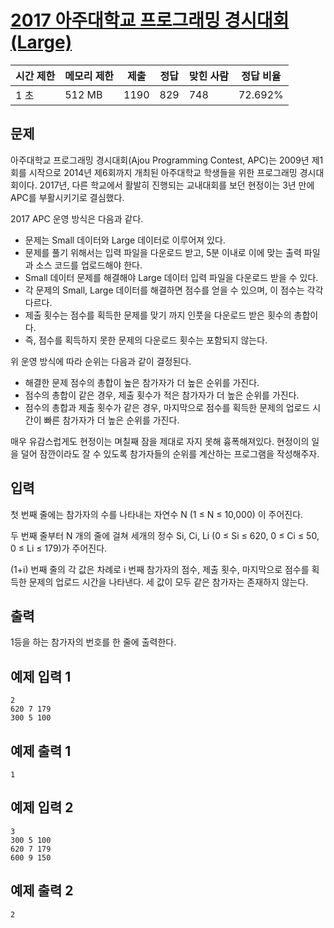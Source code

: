 # [2017 아주대학교 프로그래밍 경시대회 (Large)](https://www.acmicpc.net/problem/14593)

| 시간 제한 | 메모리 제한 | 제출 | 정답 | 맞힌 사람 | 정답 비율 |
| --- | --- | --- | --- | --- | --- |
| 1 초 | 512 MB | 1190 | 829 | 748 | 72.692% |

## 문제

아주대학교 프로그래밍 경시대회(Ajou Programming Contest, APC)는 2009년 제1회를 시작으로 2014년 제6회까지 개최된 아주대학교 학생들을 위한 프로그래밍 경시대회이다. 2017년, 다른 학교에서 활발히 진행되는 교내대회를 보던 현정이는 3년 만에 APC를 부활시키기로 결심했다.

2017 APC 운영 방식은 다음과 같다.

- 문제는 Small 데이터와 Large 데이터로 이루어져 있다.
- 문제를 풀기 위해서는 입력 파일을 다운로드 받고, 5분 이내로 이에 맞는 출력 파일과 소스 코드를 업로드해야 한다.
- Small 데이터 문제를 해결해야 Large 데이터 입력 파일을 다운로드 받을 수 있다.
- 각 문제의 Small, Large 데이터를 해결하면 점수를 얻을 수 있으며, 이 점수는 각각 다르다.
- 제출 횟수는 점수를 획득한 문제를 맞기 까지 인풋을 다운로드 받은 횟수의 총합이다.
- 즉, 점수를 획득하지 못한 문제의 다운로드 횟수는 포함되지 않는다.

위 운영 방식에 따라 순위는 다음과 같이 결정된다.

- 해결한 문제 점수의 총합이 높은 참가자가 더 높은 순위를 가진다.
- 점수의 총합이 같은 경우, 제출 횟수가 적은 참가자가 더 높은 순위를 가진다.
- 점수의 총합과 제출 횟수가 같은 경우, 마지막으로 점수를 획득한 문제의 업로드 시간이 빠른 참가자가 더 높은 순위를 가진다.

매우 유감스럽게도 현정이는 며칠째 잠을 제대로 자지 못해 흉폭해져있다. 현정이의 일을 덜어 잠깐이라도 잘 수 있도록 참가자들의 순위를 계산하는 프로그램을 작성해주자.

## 입력

첫 번째 줄에는 참가자의 수를 나타내는 자연수 N (1 ≤ N ≤ 10,000) 이 주어진다.

두 번째 줄부터 N 개의 줄에 걸쳐 세개의 정수 Si, Ci, Li (0 ≤ Si ≤ 620, 0 ≤ Ci ≤ 50, 0 ≤ Li ≤ 179)가 주어진다.

(1+i) 번째 줄의 각 값은 차례로 i 번째 참가자의 점수, 제출 횟수, 마지막으로 점수를 획득한 문제의 업로드 시간을 나타낸다. 세 값이 모두 같은 참가자는 존재하지 않는다.

## 출력

1등을 하는 참가자의 번호를 한 줄에 출력한다.

## 예제 입력 1

```
2
620 7 179
300 5 100

```

## 예제 출력 1

```
1

```

## 예제 입력 2

```
3
300 5 100
620 7 179
600 9 150

```

## 예제 출력 2

```
2
```
